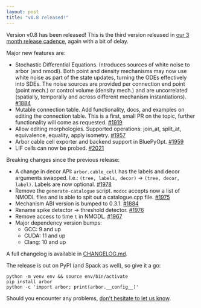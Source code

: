 ```yaml
---
layout: post
title: "v0.8 released!"
---
```


Version v0.8 has been released! This is the third version released in [our 3 month release cadence](https://docs.arbor-sim.org/en/latest/contrib/release.html#release-cycle), again with a bit of delay.

Major new features are:

- Stochastic Differential Equations. Introduces sources of white noise to arbor (and nmodl). Both point and density mechanisms may now use white noise as part of the state updates, turning the ODEs effectively into SDEs. The noise sources are provided per connection end point (point mech.) or control volume (density mech.) and are uncorrelated (spatially, temporally and across different mechanism instantiations). [#1884](https://github.com/arbor-sim/arbor/pull/1884)
- Mutable connection table. Add functionality, docs, and examples on editing the connection table. This is a first, small PR on the topic, further functionality will come as requested. [#1919](https://github.com/arbor-sim/arbor/pull/1919)
- Allow editing morphologies. Supported operations: join_at, split_at, equivalence, equality, apply isometry. [#1957](https://github.com/arbor-sim/arbor/pull/1957)
- Arbor cable cell exporter and backend support in BluePyOpt. [#1959](https://github.com/arbor-sim/arbor/pull/1959)
- LIF cells can now be probed. [#2021](https://github.com/arbor-sim/arbor/pull/2021)

Breaking changes since the previous release:

- A change in decor API: `arbor.cable_cell` has the labels and decor arguments swapped. I.e.: `(tree, labels, decor)` -> `(tree, decor, label)`. Labels are now optional. [#1978](https://github.com/arbor-sim/arbor/pull/1978)
- Remove the `generate-catalogue` script.  `modcc` accepts now a list of NMODL files and is able to spit out a catalogue.cpp file. [#1975](https://github.com/arbor-sim/arbor/pull/1975)
- Mechanism ABI version is bumped to 0.3.1. [#1884](https://github.com/arbor-sim/arbor/pull/1884)
- Rename spike detector -> threshold detector. [#1976](https://github.com/arbor-sim/arbor/pull/1976)
- Remove access to time `t` in NMODL. [#1967](https://github.com/arbor-sim/arbor/pull/1967)
- Major dependency version bumps:
  - GCC: 9 and up
  - CUDA: 11 and up
  - Clang: 10 and up

A full changelog is available in [CHANGELOG.md](https://github.com/arbor-sim/arbor/blob/master/CHANGELOG.md).

The release is out on PyPI (and Spack as well), so give it a go:

```
python -m venv env && source env/bin/activate
pip install arbor
python -c 'import arbor; print(arbor.__config__)'
```

Should you encounter any problems, [don't hesitate to let us know](https://github.com/arbor-sim/arbor/issues/new/choose).
